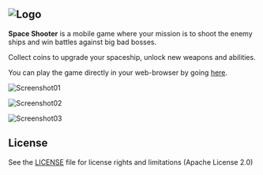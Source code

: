 ![Logo](https://user-images.githubusercontent.com/3193712/102813002-d3160580-43a6-11eb-8cee-91458e1cc8e9.png)
---

**Space Shooter** is a mobile game where your mission is to shoot the enemy ships and win battles against big bad bosses.

Collect coins to upgrade your spaceship, unlock new weapons and abilities.

You can play the game directly in your web-browser by going [here]([https://gustavohb.github.io/space-shooter/](https://gustavohb.github.io/space-shooter-webgl/)).

![Screenshot01](https://user-images.githubusercontent.com/3193712/107149685-be7ed400-6938-11eb-8214-d23b04b00de7.png)

![Screenshot02](https://user-images.githubusercontent.com/3193712/107149690-c3438800-6938-11eb-90cf-e16ad9598f9e.png)

![Screenshot03](https://user-images.githubusercontent.com/3193712/107149694-c5a5e200-6938-11eb-9b2e-c9e10b3750ef.png)

## License

See the [LICENSE](https://github.com/gustavohb/space-shooter/blob/main/LICENSE) file for license rights and limitations (Apache License 2.0)
